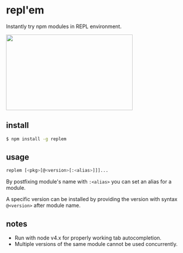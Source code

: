 # repl'em

Instantly try npm modules in REPL environment.

<img src="https://raw.githubusercontent.com/raine/replem/media/term.png" width="346" height="207">

## install

```sh
$ npm install -g replem
```

## usage

```sh
replem [<pkg>[@<version>[:<alias>]]]...
```

By postfixing module's name with `:<alias>` you can set an alias for a
module.

A specific version can be installed by providing the version with syntax
`@<version>` after module name.

## notes

- Run with node v4.x for properly working tab autocompletion.
- Multiple versions of the same module cannot be used concurrently.
